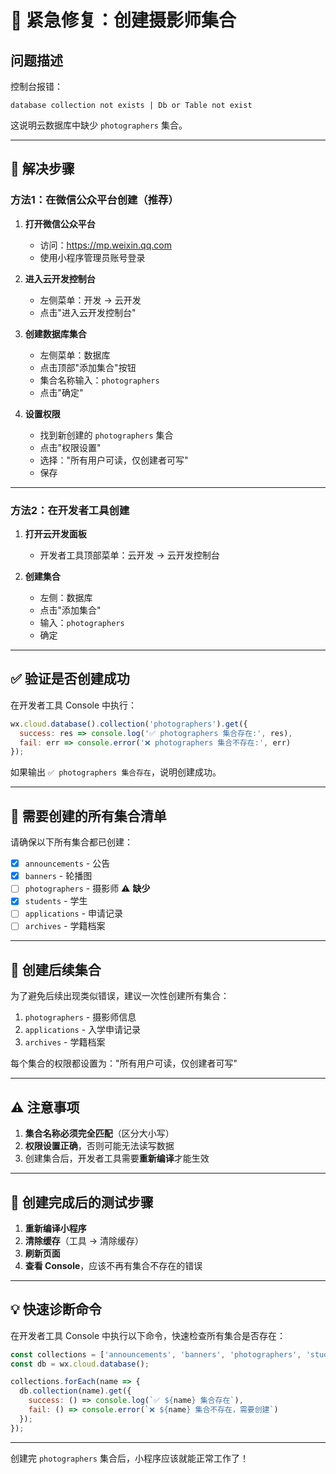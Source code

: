 # 🚨 紧急修复：创建摄影师集合

## 问题描述
控制台报错：
```
database collection not exists | Db or Table not exist
```

这说明云数据库中缺少 `photographers` 集合。

---

## 🔧 解决步骤

### 方法1：在微信公众平台创建（推荐）

1. **打开微信公众平台**
   - 访问：https://mp.weixin.qq.com
   - 使用小程序管理员账号登录

2. **进入云开发控制台**
   - 左侧菜单：开发 → 云开发
   - 点击"进入云开发控制台"

3. **创建数据库集合**
   - 左侧菜单：数据库
   - 点击顶部"添加集合"按钮
   - 集合名称输入：`photographers`
   - 点击"确定"

4. **设置权限**
   - 找到新创建的 `photographers` 集合
   - 点击"权限设置"
   - 选择："所有用户可读，仅创建者可写"
   - 保存

---

### 方法2：在开发者工具创建

1. **打开云开发面板**
   - 开发者工具顶部菜单：云开发 → 云开发控制台

2. **创建集合**
   - 左侧：数据库
   - 点击"添加集合"
   - 输入：`photographers`
   - 确定

---

## ✅ 验证是否创建成功

在开发者工具 Console 中执行：
```javascript
wx.cloud.database().collection('photographers').get({
  success: res => console.log('✅ photographers 集合存在:', res),
  fail: err => console.error('❌ photographers 集合不存在:', err)
});
```

如果输出 `✅ photographers 集合存在`，说明创建成功。

---

## 📝 需要创建的所有集合清单

请确保以下所有集合都已创建：

- [x] `announcements` - 公告
- [x] `banners` - 轮播图
- [ ] `photographers` - 摄影师 ⚠️ **缺少**
- [x] `students` - 学生
- [ ] `applications` - 申请记录
- [ ] `archives` - 学籍档案

---

## 🎯 创建后续集合

为了避免后续出现类似错误，建议一次性创建所有集合：

1. `photographers` - 摄影师信息
2. `applications` - 入学申请记录
3. `archives` - 学籍档案

每个集合的权限都设置为："所有用户可读，仅创建者可写"

---

## ⚠️ 注意事项

1. **集合名称必须完全匹配**（区分大小写）
2. **权限设置正确**，否则可能无法读写数据
3. 创建集合后，开发者工具需要**重新编译**才能生效

---

## 🔄 创建完成后的测试步骤

1. **重新编译小程序**
2. **清除缓存**（工具 → 清除缓存）
3. **刷新页面**
4. **查看 Console**，应该不再有集合不存在的错误

---

## 💡 快速诊断命令

在开发者工具 Console 中执行以下命令，快速检查所有集合是否存在：

```javascript
const collections = ['announcements', 'banners', 'photographers', 'students', 'applications', 'archives'];
const db = wx.cloud.database();

collections.forEach(name => {
  db.collection(name).get({
    success: () => console.log(`✅ ${name} 集合存在`),
    fail: () => console.error(`❌ ${name} 集合不存在，需要创建`)
  });
});
```

---

创建完 `photographers` 集合后，小程序应该就能正常工作了！

